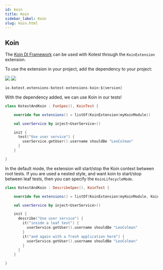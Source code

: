 ```yaml
---
id: koin
title: Koin
sidebar_label: Koin
slug: koin.html
---
```




## Koin

The [Koin DI Framework](https://insert-koin.io/) can be used with Kotest through the `KoinExtension` extension.

To use the extension in your project, add the dependency to your project:


[<img src="https://img.shields.io/maven-central/v/io.kotest.extensions/kotest-extensions-koin.svg?label=latest%20release"/>](https://search.maven.org/artifact/io.kotest.extensions/kotest-extensions-koin)
[<img src="https://img.shields.io/nexus/s/https/oss.sonatype.org/io.kotest.extensions/kotest-extensions-koin.svg?label=latest%20snapshot"/>](https://oss.sonatype.org/content/repositories/snapshots/io/kotest/extensions/kotest-extensions-koin/)



```kotlin
io.kotest.extensions:kotest-extensions-koin:${version}
```

With the dependency added, we can use Koin in our tests!

```kotlin
class KotestAndKoin : FunSpec(), KoinTest {

    override fun extensions() = listOf(KoinExtension(myKoinModule))

    val userService by inject<UserService>()

    init {
      test("Use user service") {
        userService.getUser().username shouldBe "LeoColman"
      }
    }

}
```

In the default mode, the extension will start/stop the Koin context between root tests. If you are used a nested style, and want koin to start/stop between leaf tests, then you can specify the `KoinLifecycleMode`.

```kotlin
class KotestAndKoin : DescribeSpec(), KoinTest {

    override fun extensions() = listOf(KoinExtension(myKoinModule, KoinLifecycleMode.Test))

    val userService by inject<UserService>()

    init {
      describe("Use user service") {
        it("inside a leaf test") {
          userService.getUser().username shouldBe "LeoColman"
        }
        it("and again with a fresh application here") {
          userService.getUser().username shouldBe "LeoColman"
        }
      }
    }

}
```
